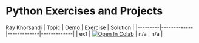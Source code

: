 # Python Exercises and Projects
Ray Khorsandi
| Topic | Demo | Exercise | Solution |
|---------|-------------|-------------|-------------|
| ex1 | [![Open In Colab](https://colab.research.google.com/assets/colab-badge.svg)](https://colab.research.google.com/github/khorsandi2014/python-exercise-project/blob/main/programming-1.ipynb) | n/a | n/a |
